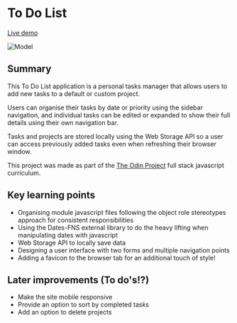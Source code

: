 # To Do List

[Live demo](https://barrymoonshine.github.io/todo-list/)

![Model](https://github.com/Barrymoonshine/tic-tac-toe/blob/dist/images/todo-list-screenshot.png?raw=true)

## Summary

This To Do List application is a personal tasks manager that allows users to add new tasks to a default or custom project.

Users can organise their tasks by date or priority using the sidebar navigation, and individual tasks can be edited or expanded to show their full details using their own navigation bar.

Tasks and projects are stored locally using the Web Storage API so a user can access previously added tasks even when refreshing their browser window.

This project was made as part of the [The Odin Project](https://www.theodinproject.com/) full stack javascript curriculum.

## Key learning points

- Organising module javascript files following the object role stereotypes approach for consistent responsibilities
- Using the Dates-FNS external library to do the heavy lifting when manipulating dates with javascript
- Web Storage API to locally save data
- Designing a user interface with two forms and multiple navigation points
- Adding a favicon to the browser tab for an additional touch of style!

## Later improvements (To do's!?)

- Make the site mobile responsive
- Provide an option to sort by completed tasks
- Add an option to delete projects
